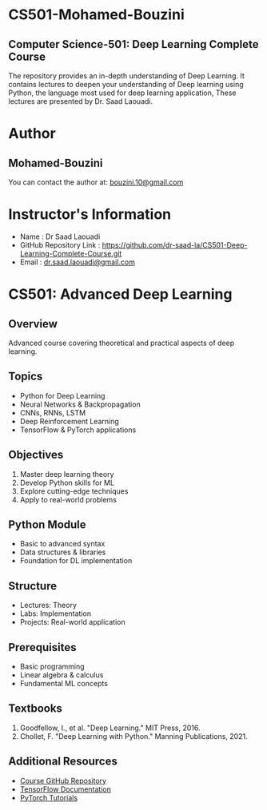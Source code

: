 # CS501-Mohamed-Bouzini
## Computer Science-501: Deep Learning Complete Course
The repository provides an in-depth understanding of Deep Learning. It contains lectures to deepen your understanding of Deep learning using Python, the language most used for deep learning application, These lectures are presented by Dr. Saad Laouadi.
# Author
## Mohamed-Bouzini
You can contact the author at: bouzini.10@gmail.com
# Instructor's Information
- Name : Dr Saad Laouadi 
- GitHub Repository Link : https://github.com/dr-saad-la/CS501-Deep-Learning-Complete-Course.git
- Email :  dr.saad.laouadi@gmail.com
# CS501: Advanced Deep Learning

## Overview
Advanced course covering theoretical and practical aspects of deep learning.

## Topics
- Python for Deep Learning
- Neural Networks & Backpropagation
- CNNs, RNNs, LSTM
- Deep Reinforcement Learning
- TensorFlow & PyTorch applications

## Objectives
1. Master deep learning theory
2. Develop Python skills for ML
3. Explore cutting-edge techniques
4. Apply to real-world problems

## Python Module
- Basic to advanced syntax
- Data structures & libraries
- Foundation for DL implementation

## Structure
- Lectures: Theory
- Labs: Implementation
- Projects: Real-world application

## Prerequisites
- Basic programming
- Linear algebra & calculus
- Fundamental ML concepts
## Textbooks

1. Goodfellow, I., et al. "Deep Learning." MIT Press, 2016.
2. Chollet, F. "Deep Learning with Python." Manning Publications, 2021.

## Additional Resources

- [Course GitHub Repository](https://github.com/university/CS501-DeepLearning)
- [TensorFlow Documentation](https://www.tensorflow.org/docs)
- [PyTorch Tutorials](https://pytorch.org/tutorials/)
